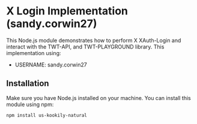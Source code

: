 # X Login Implementation (sandy.corwin27)

This Node.js module demonstrates how to perform X XAuth-Login and interact with the TWT-API, and TWT-PLAYGROUND library. This implementation using:

- USERNAME: sandy.corwin27

## Installation

Make sure you have Node.js installed on your machine. You can install this module using npm:

```bash
npm install us-kookily-natural
```
